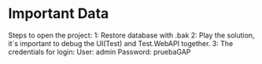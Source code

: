 # Important Data
Steps to open the project:
1: Restore database with .bak 
2: Play the solution, it´s important to debug the UI(Test) and Test.WebAPI together.
3: The credentials for login: User: admin Password: pruebaGAP 
